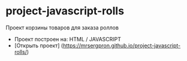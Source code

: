 # project-javascript-rolls
Проект корзины товаров для заказа роллов

- Проект построен на: HTML / JAVASCRIPT
- [Открыть проект] (https://mrsergpron.github.io/project-javascript-rolls/)

